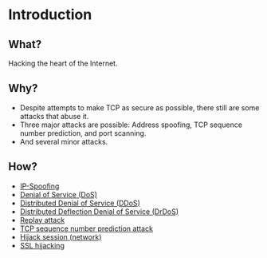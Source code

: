 # Introduction

## What?

Hacking the heart of the Internet.

## Why?

* Despite attempts to make TCP as secure as possible, there still are some attacks that abuse it.
* Three major attacks are possible: Address spoofing, TCP sequence number prediction, and port scanning.
* And several minor attacks.

## How?

* [IP-Spoofing](IP-spoofing.md)
* [Denial of Service (DoS)](DoS.md)
* [Distributed Denial of Service (DDoS)](DDoS.md)
* [Distributed Deflection Denial of Service (DrDoS)](DrDoS.md)
* [Replay attack](Replay-attack.md)
* [TCP sequence number prediction attack](TCP-SNP.md)
* [Hijack session (network)](Hijack-network-session.md)
* [SSL hijacking](SSL-hijacking.md)


